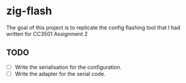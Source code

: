 # zig-flash

The goal of this project is to replicate the config flashing tool that I had
written for CC3501 Assignment 2


## TODO

- [ ] Write the serialisation for the configuration.
- [ ] Write the adapter for the serial code.